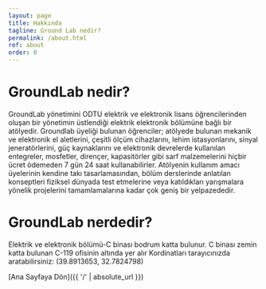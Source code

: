 ```yaml
---
layout: page
title: Hakkında
tagline: Ground Lab nedir?
permalink: /about.html
ref: about
order: 0
---
```

<h1>GroundLab nedir?</h1>
GroundLab yönetimini ODTU elektrik ve elektronik lisans öğrencilerinden oluşan bir yönetimin üstlendiği elektrik elektronik bölümüne bağlı bir atölyedir. Groundlab üyeliği bulunan öğrenciler; atölyede bulunan mekanik ve elektronik el aletlerini, çeşitli ölçüm cihazlarını, lehim istasyonlarını, sinyal jeneratörlerini, güç kaynaklarını ve elektronik devrelerde kullanılan entegreler, mosfetler, dirençer, kapasitörler gibi sarf malzemelerini hiçbir ücret ödemeden 7 gün 24 saat kullanabilirler. Atölyenin kullanım amacı üyelerinin kendine takı tasarlamasından, bölüm derslerinde anlatılan konseptleri fiziksel dünyada test etmelerine veya katıldıkları yarışmalara yönelik projelerini tamamlamalarına kadar çok geniş bir yelpazededir.

<h1>GroundLab nerdedir?</h1>
Elektrik ve elektronik bölümü-C binası bodrum katta bulunur. C binası zemin katta bulunan C-119 ofisinin altında yer alır
Kordinatları tarayıcınızda aratabilirsiniz: (39.8913653, 32.7824798)


[Ana Sayfaya Dön]({{ '/' | absolute_url }})

